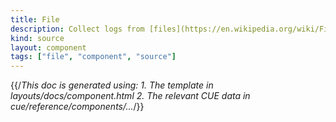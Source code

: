 ```yaml
---
title: File
description: Collect logs from [files](https://en.wikipedia.org/wiki/File_system)
kind: source
layout: component
tags: ["file", "component", "source"]
---
```


{{/*This doc is generated using:
     1. The template in layouts/docs/component.html
2. The relevant CUE data in cue/reference/components/...*/}}
